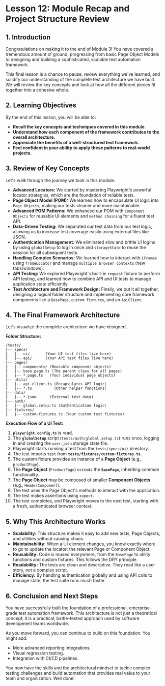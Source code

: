 # Lesson 12: Module Recap and Project Structure Review

## 1. Introduction

Congratulations on making it to the end of Module 3! You have covered a tremendous amount of ground, progressing from basic Page Object Models to designing and building a sophisticated, scalable test automation framework.

This final lesson is a chance to pause, review everything we've learned, and solidify our understanding of the complete test architecture we have built. We will review the key concepts and look at how all the different pieces fit together into a cohesive whole.

## 2. Learning Objectives

By the end of this lesson, you will be able to:

-   **Recall the key concepts and techniques covered in this module.**
-   **Understand how each component of the framework contributes to the overall architecture.**
-   **Appreciate the benefits of a well-structured test framework.**
-   **Feel confident in your ability to apply these patterns to real-world projects.**

## 3. Review of Key Concepts

Let's walk through the journey we took in this module.

-   **Advanced Locators:** We started by mastering Playwright's powerful locator strategies, which are the foundation of reliable tests.
-   **Page Object Model (POM):** We learned how to encapsulate UI logic into `Page Objects`, making our tests cleaner and more maintainable.
-   **Advanced POM Patterns:** We enhanced our POM with `Component Objects` for reusable UI elements and `method chaining` for a fluent test API.
-   **Data-Driven Testing:** We separated our test data from our test logic, allowing us to increase test coverage easily using external files like JSON.
-   **Authentication Management:** We eliminated slow and brittle UI logins by using `globalSetup` to log in once and `storageState` to reuse the session for all subsequent tests.
-   **Handling Complex Scenarios:** We learned how to interact with `iFrames` using `frameLocator` and manage `multiple browser contexts` (new tabs/windows).
-   **API Testing:** We explored Playwright's built-in `request` fixture to perform API testing, and learned how to combine API and UI tests to manage application state efficiently.
-   **Test Architecture and Framework Design:** Finally, we put it all together, designing a logical folder structure and implementing core framework components like a `BasePage`, `custom fixtures`, and an `ApiClient`.

## 4. The Final Framework Architecture

Let's visualize the complete architecture we have designed.

**Folder Structure:**

```
/tests/
|-- specs/
|   |-- ui/       (Your UI test files live here)
|   |-- api/      (Your API test files live here)
|-- pages/
|   |-- components/ (Reusable component objects)
|   |-- base.page.ts (The parent class for all pages)
|   |-- *.page.ts   (Your individual page objects)
|-- utils/
|   |-- api-client.ts (Encapsulates API logic)
|   |-- *.ts          (Other helper functions)
|-- data/
|   |-- *.json      (External test data)
|-- auth/
|   |-- global.setup.ts (Authentication logic)
|-- fixtures/
|   |-- custom-fixtures.ts (Your custom test fixtures)
```

**Execution Flow of a UI Test:**

1.  **`playwright.config.ts`** is read.
2.  The **`globalSetup`** script (`tests/auth/global.setup.ts`) runs once, logging in and creating the `user.json` storage state file.
3.  Playwright starts running a test from the `tests/specs/ui/` directory.
4.  The test imports `test` from **`tests/fixtures/custom-fixtures.ts`**.
5.  The custom fixture provides an instance of a **Page Object** (e.g., `productPage`).
6.  The **Page Object** (`ProductPage`) `extends` the **`BasePage`**, inheriting common functionality.
7.  The **Page Object** may be composed of smaller **Component Objects** (e.g., `HeaderComponent`).
8.  The test uses the Page Object's methods to interact with the application.
9.  The test makes assertions using `expect`.
10. The test completes, and Playwright moves to the next test, starting with a fresh, authenticated browser context.

## 5. Why This Architecture Works

-   **Scalability:** This structure makes it easy to add new tests, Page Objects, and utilities without causing chaos.
-   **Maintainability:** When a UI element changes, you know exactly where to go to update the locator: the relevant Page or Component Object.
-   **Reusability:** Code is reused everywhere, from the `BasePage` to utility functions and custom fixtures. This follows the DRY principle.
-   **Readability:** The tests are clean and descriptive. They read like a user story, not a complex script.
-   **Efficiency:** By handling authentication globally and using API calls to manage state, the test suite runs much faster.

## 6. Conclusion and Next Steps

You have successfully built the foundation of a professional, enterprise-grade test automation framework. This architecture is not just a theoretical concept; it is a practical, battle-tested approach used by software development teams worldwide.

As you move forward, you can continue to build on this foundation. You might add:
-   More advanced reporting integrations.
-   Visual regression testing.
-   Integration with CI/CD pipelines.

You now have the skills and the architectural mindset to tackle complex testing challenges and build automation that provides real value to your team and organization. Well done!